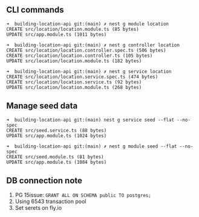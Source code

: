 ## CLI commands
```
➜  building-location-api git:(main) ✗ nest g module location
CREATE src/location/location.module.ts (85 bytes)
UPDATE src/app.module.ts (1011 bytes)

➜  building-location-api git:(main) ✗ nest g controller location
CREATE src/location/location.controller.spec.ts (506 bytes)
CREATE src/location/location.controller.ts (105 bytes)
UPDATE src/location/location.module.ts (182 bytes)

➜  building-location-api git:(main) ✗ nest g service location
CREATE src/location/location.service.spec.ts (474 bytes)
CREATE src/location/location.service.ts (92 bytes)
UPDATE src/location/location.module.ts (268 bytes)
```

## Manage seed data


```
➜  building-location-api git:(main) nest g service seed --flat --no-spec
CREATE src/seed.service.ts (88 bytes)
UPDATE src/app.module.ts (1024 bytes)

➜  building-location-api git:(main) ✗ nest g module seed --flat --no-spec
CREATE src/seed.module.ts (81 bytes)
UPDATE src/app.module.ts (1084 bytes)

```

## DB connection note
1. PG 15issue: `GRANT ALL ON SCHEMA public TO postgres;`
2. Using 6543 transaction pool
3. Set serets on fly.io